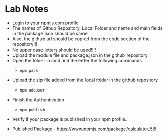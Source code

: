 # Lab Notes

- Login to your npmjs.com profile
- The names of Github Repository, Local Folder and name and main fields in the package.json should be same
- Also, the github url should be copied from the code section of the repository!!!
- No upper case letters should be used!!!!
- Upload the module file and package.json in the github repository
- Open the folder in cmd and the enter the following commands
  *     npm pack
- Upload the zip file added from the local folder in the github repository
  *     npm adduser
- Finish the Authentication
  *     npm publish
- Verify if your package is published in your npm profile.

* Published Package - https://www.npmjs.com/package/calculator_5j5
